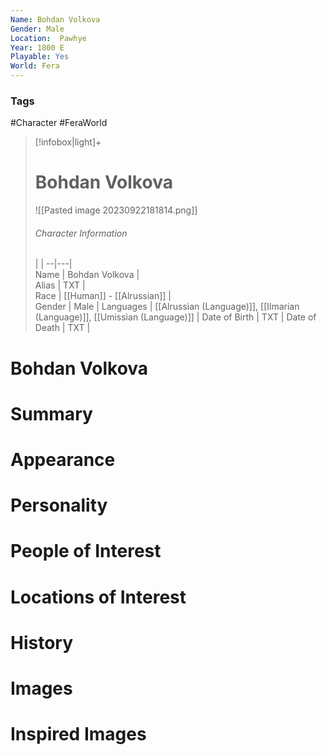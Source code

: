 ```yaml
---
Name: Bohdan Volkova  
Gender: Male
Location:  Pawhye
Year: 1800 E
Playable: Yes
World: Fera
---
```


### Tags
#Character #FeraWorld 

> [!infobox|light]+  
> # Bohdan Volkova  
> ![[Pasted image 20230922181814.png]]
> ###### Character Information
>  |   |
> --|---|  
> Name | Bohdan Volkova |  
> Alias | TXT |  
> Race | [[Human]] - [[Alrussian]] |  
> Gender | Male |
> Languages | [[Alrussian (Language)]], [[Ilmarian (Language)]], [[Umissian (Language)]] |
> Date of Birth | TXT |
> Date of Death | TXT |

# Bohdan Volkova

# Summary

# Appearance

# Personality

# People of Interest

# Locations of Interest

# History

# Images

# Inspired Images
